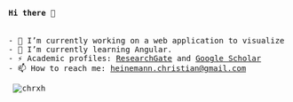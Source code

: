 <pre> <h4>Hi there 👋</h4>
- 🔭 I’m currently working on a web application to visualize simulation real-time data.
- 🌱 I’m currently learning Angular.
- ⚡ Academic profiles: <a href="https://www.researchgate.net/profile/Christian_Heinemann">ResearchGate</a> and <a href="https://scholar.google.de/citations?user=iaMMMA0AAAAJ">Google Scholar</a>
- 📫 How to reach me: <a href= "mailto:heinemann.christian@gmail.com">heinemann.christian@gmail.com</a>
<p align="left"> <img src="https://komarev.com/ghpvc/?username=chrxh&label=Profile%20views&color=0e75b6&style=flat" alt="chrxh" /> </p> </pre>